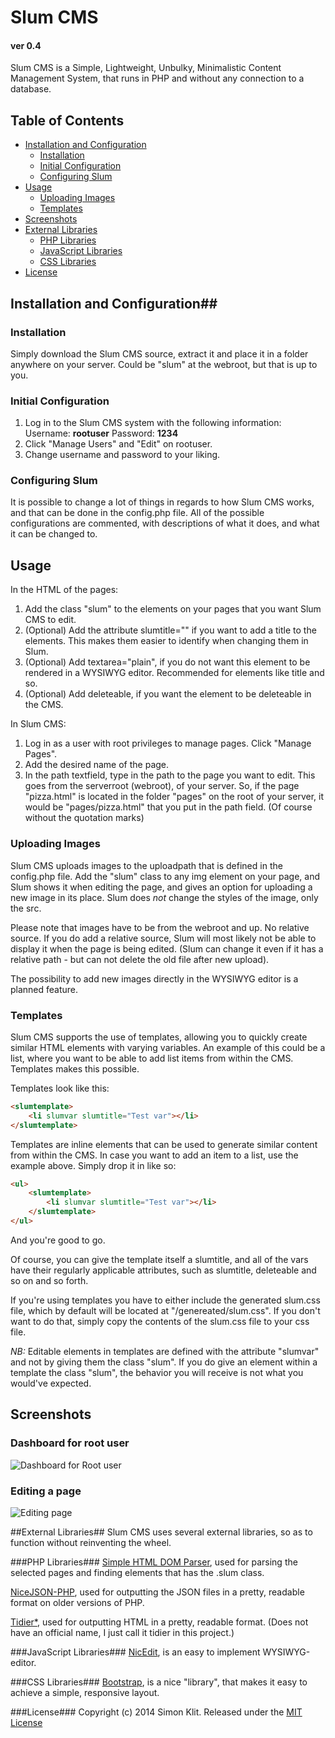 # Slum CMS

#### ver 0.4
Slum CMS is a Simple, Lightweight, Unbulky, Minimalistic Content Management System, that runs in PHP and without any connection to a database.

## Table of Contents
- [Installation and Configuration](#installation-and-configuration)
    - [Installation](#installation)
    - [Initial Configuration](#initial-configuration)
    - [Configuring Slum](#configuring-slum)
- [Usage](#usage)
    - [Uploading Images](#uploading-images)
    - [Templates](#templates)
- [Screenshots](#screenshots)
- [External Libraries](#external-libraries)
    - [PHP Libraries](#php-libraries)
    - [JavaScript Libraries](#javascript-libraries)
    - [CSS Libraries](#css-libraries)
- [License](#license)

## Installation and Configuration##

### Installation
Simply download the Slum CMS source, extract it and place it in a folder anywhere on your server. Could be "slum" at the webroot, but that is up to you.

### Initial Configuration
 1. Log in to the Slum CMS system with the following information: Username: **rootuser** Password: **1234**
 2. Click "Manage Users" and "Edit" on rootuser.
 3. Change username and password to your liking.

### Configuring Slum
It is possible to change a lot of things in regards to how Slum CMS works, and that can be done in the config.php file. All of the possible configurations are commented, with descriptions of what it does, and what it can be changed to.

## Usage

In the HTML of the pages:

 1. Add the class "slum" to the elements on your pages that you want Slum CMS to edit.
 2. (Optional) Add the attribute slumtitle="" if you want to add a title to the elements. This makes them easier to identify when changing them in Slum.
 3. (Optional) Add textarea="plain", if you do not want this element to be rendered in a WYSIWYG editor. Recommended for elements like title and so.
 4. (Optional) Add deleteable, if you want the element to be deleteable in the CMS.

In Slum CMS:

 1. Log in as a user with root privileges to manage pages. Click "Manage Pages".
 2. Add the desired name of the page.
 3. In the path textfield, type in the path to the page you want to edit. This goes from the serverroot (webroot), of your server. So, if the page "pizza.html" is located in the folder "pages" on the root of your server, it would be "pages/pizza.html" that you put in the path field. (Of course without the quotation marks)

### Uploading Images
Slum CMS uploads images to the uploadpath that is defined in the config.php file. Add the "slum" class to any img element on your page, and Slum shows it when editing the page, and gives an option for uploading a new image in its place. Slum does *not* change the styles of the image, only the src.

Please note that images have to be from the webroot and up. No relative source. If you do add a relative source, Slum will most likely not be able to display it when the page is being edited. (Slum can change it even if it has a relative path - but can not delete the old file after new upload).

The possibility to add new images directly in the WYSIWYG editor is a planned feature.

### Templates
Slum CMS supports the use of templates, allowing you to quickly create similar HTML elements with varying variables.
An example of this could be a list, where you want to be able to add list items from within the CMS. Templates makes this possible.

Templates look like this:  
```html
<slumtemplate>
    <li slumvar slumtitle="Test var"></li>
</slumtemplate>
```

Templates are inline elements that can be used to generate similar content from within the CMS. In case you want to add an item to a list, use the example above. Simply drop it in like so:

```html
<ul>
    <slumtemplate>
        <li slumvar slumtitle="Test var"></li>
    </slumtemplate>
</ul>
```
And you're good to go.

Of course, you can give the template itself a slumtitle, and all of the vars have their regularly applicable attributes, such as slumtitle, deleteable and so on and so forth.

If you're using templates you have to either include the generated slum.css file, which by default will be located at "/genereated/slum.css". If you don't want to do that, simply copy the contents of the slum.css file to your css file.

*NB:* Editable elements in templates are defined with the attribute "slumvar" and not by giving them the class "slum". If you do give an element within a template the class "slum", the behavior you will receive is not what you would've expected.

## Screenshots
### Dashboard for root user
![Dashboard for Root user][1]
### Editing a page
![Editing page][2]

##External Libraries##
Slum CMS uses several external libraries, so as to function without reinventing the wheel.

###PHP Libraries###
[Simple HTML DOM Parser](http://simplehtmldom.sourceforge.net/), used for parsing the selected pages and finding elements that has the .slum class.

[NiceJSON-PHP](https://github.com/GerHobbelt/nicejson-php), used for outputting the JSON files in a pretty, readable format on older versions of PHP.

[Tidier*](http://www.phpbuilder.com/snippet/detail.php?type=snippet&id=1348), used for outputting HTML in a pretty, readable format. (Does not have an official name, I just call it tidier in this project.)

###JavaScript Libraries###
[NicEdit](http://www.nicedit.com), is an easy to implement WYSIWYG-editor.

###CSS Libraries###
[Bootstrap](http://getbootstrap.com), is a nice "library", that makes it easy to achieve a simple, responsive layout.

###License###
Copyright (c) 2014 Simon Klit. Released under the [MIT License](https://github.com/simonklit/slum-cms/blob/master/LICENSE.md)

[1]: http://i.imgur.com/95Iclptl.png
[2]: http://i.imgur.com/57KTLHD.png
